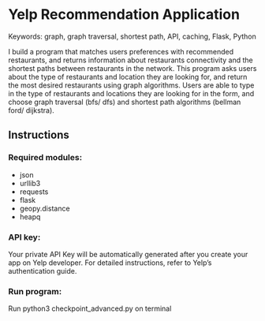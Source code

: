# Yelp Recommendation Application

Keywords: graph, graph traversal, shortest path, API, caching, Flask, Python


I build a program that matches users preferences with recommended restaurants, and returns information about restaurants connectivity and the shortest paths between restaurants in the network. This program asks users about the type of restaurants and location they are looking for, and return the most desired restaurants using graph algorithms. Users are able to type in the type of restaurants and locations they are looking for in the form, and choose graph traversal (bfs/ dfs) and shortest path algorithms (bellman ford/ dijkstra). 
   
## Instructions
### Required modules: 
- json
- urllib3
- requests
- flask
- geopy.distance
- heapq

### API key: 
Your private API Key will be automatically generated after you create your app on Yelp developer. For detailed instructions, refer to Yelp’s authentication guide.

### Run program:
Run python3 checkpoint_advanced.py on terminal
